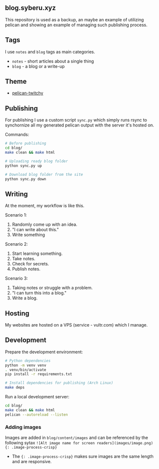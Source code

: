 ## blog.syberu.xyz

This repository is used as a backup, an maybe an example of utilizing pelican
and showing an example of managing such publishing process.

## Tags

I use `notes` and `blog` tags as main categories.

- `notes` - short articles about a single thing
- `blog` - a blog or a write-up

## Theme

- [pelican-twitchy](https://github.com/ingwinlu/pelican-twitchy/)

## Publishing

For publishing I use a custom script `sync.py` which simply runs rsync to
synchornize all my generated pelican output with the server it's hosted on.

Commands:

```bash
# Before publishing
cd blog/
make clean && make html

# Uploading ready blog folder
python sync.py up

# Download blog folder from the site
python sync.py down
```

## Writing

At the moment, my workflow is like this.

Scenario 1:

1. Randomly come up with an idea.
2. "I can write about this."
3. Write something

Scenario 2:

1. Start learning something.
2. Take notes.
3. Check for secrets.
4. Publish notes.

Scenario 3:

1. Taking notes or struggle with a problem.
2. "I can turn this into a blog."
3. Write a blog.

## Hosting

My websites are hosted on a VPS (service - vultr.com) which I manage.

## Development

Prepare the development environment:

```bash
# Python dependencies
python -m venv venv
. venv/bin/activate
pip install -r requirements.txt

# Install dependencies for publishing (Arch Linux)
make deps
```

Run a local development server:

```bash
cd blog/
make clean && make html
pelican --autoreload --listen
```

### Adding images

Images are added in `blog/content/images` and can be referenced by the following
sytax `![Alt image name for screen readers](images/image.png){: .image-process-crisp}`

- The `{: .image-process-crisp}` makes sure images are the same length and are responsive.
